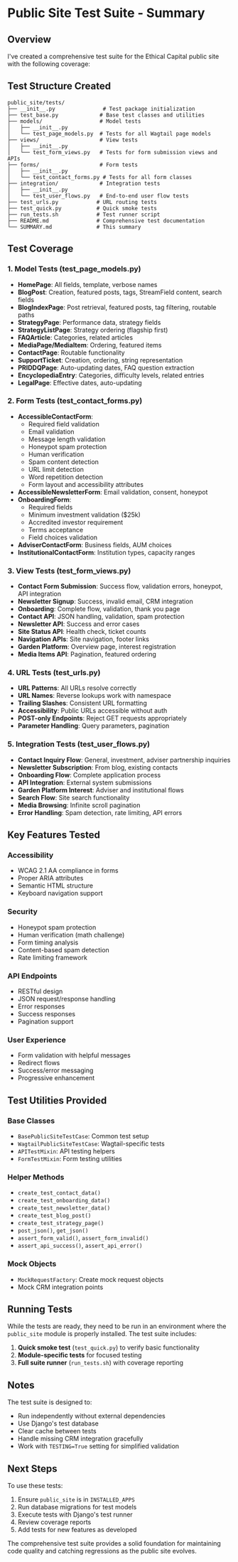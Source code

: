# Public Site Test Suite - Summary

## Overview

I've created a comprehensive test suite for the Ethical Capital public site with the following coverage:

## Test Structure Created

```
public_site/tests/
├── __init__.py               # Test package initialization
├── test_base.py             # Base test classes and utilities
├── models/                  # Model tests
│   ├── __init__.py
│   └── test_page_models.py  # Tests for all Wagtail page models
├── views/                   # View tests
│   ├── __init__.py
│   └── test_form_views.py   # Tests for form submission views and APIs
├── forms/                   # Form tests
│   ├── __init__.py
│   └── test_contact_forms.py # Tests for all form classes
├── integration/             # Integration tests
│   ├── __init__.py
│   └── test_user_flows.py   # End-to-end user flow tests
├── test_urls.py            # URL routing tests
├── test_quick.py           # Quick smoke tests
├── run_tests.sh            # Test runner script
├── README.md               # Comprehensive test documentation
└── SUMMARY.md              # This summary

```

## Test Coverage

### 1. Model Tests (test_page_models.py)

- **HomePage**: All fields, template, verbose names
- **BlogPost**: Creation, featured posts, tags, StreamField content, search fields
- **BlogIndexPage**: Post retrieval, featured posts, tag filtering, routable paths
- **StrategyPage**: Performance data, strategy fields
- **StrategyListPage**: Strategy ordering (flagship first)
- **FAQArticle**: Categories, related articles
- **MediaPage/MediaItem**: Ordering, featured items
- **ContactPage**: Routable functionality
- **SupportTicket**: Creation, ordering, string representation
- **PRIDDQPage**: Auto-updating dates, FAQ question extraction
- **EncyclopediaEntry**: Categories, difficulty levels, related entries
- **LegalPage**: Effective dates, auto-updating

### 2. Form Tests (test_contact_forms.py)

- **AccessibleContactForm**:
  - Required field validation
  - Email validation
  - Message length validation
  - Honeypot spam protection
  - Human verification
  - Spam content detection
  - URL limit detection
  - Word repetition detection
  - Form layout and accessibility attributes
- **AccessibleNewsletterForm**: Email validation, consent, honeypot
- **OnboardingForm**:
  - Required fields
  - Minimum investment validation ($25k)
  - Accredited investor requirement
  - Terms acceptance
  - Field choices validation
- **AdviserContactForm**: Business fields, AUM choices
- **InstitutionalContactForm**: Institution types, capacity ranges

### 3. View Tests (test_form_views.py)

- **Contact Form Submission**: Success flow, validation errors, honeypot, API integration
- **Newsletter Signup**: Success, invalid email, CRM integration
- **Onboarding**: Complete flow, validation, thank you page
- **Contact API**: JSON handling, validation, spam protection
- **Newsletter API**: Success and error cases
- **Site Status API**: Health check, ticket counts
- **Navigation APIs**: Site navigation, footer links
- **Garden Platform**: Overview page, interest registration
- **Media Items API**: Pagination, featured ordering

### 4. URL Tests (test_urls.py)

- **URL Patterns**: All URLs resolve correctly
- **URL Names**: Reverse lookups work with namespace
- **Trailing Slashes**: Consistent URL formatting
- **Accessibility**: Public URLs accessible without auth
- **POST-only Endpoints**: Reject GET requests appropriately
- **Parameter Handling**: Query parameters, pagination

### 5. Integration Tests (test_user_flows.py)

- **Contact Inquiry Flow**: General, investment, adviser partnership inquiries
- **Newsletter Subscription**: From blog, existing contacts
- **Onboarding Flow**: Complete application process
- **API Integration**: External system submissions
- **Garden Platform Interest**: Adviser and institutional flows
- **Search Flow**: Site search functionality
- **Media Browsing**: Infinite scroll pagination
- **Error Handling**: Spam detection, rate limiting, API errors

## Key Features Tested

### Accessibility

- WCAG 2.1 AA compliance in forms
- Proper ARIA attributes
- Semantic HTML structure
- Keyboard navigation support

### Security

- Honeypot spam protection
- Human verification (math challenge)
- Form timing analysis
- Content-based spam detection
- Rate limiting framework

### API Endpoints

- RESTful design
- JSON request/response handling
- Error responses
- Success responses
- Pagination support

### User Experience

- Form validation with helpful messages
- Redirect flows
- Success/error messaging
- Progressive enhancement

## Test Utilities Provided

### Base Classes

- `BasePublicSiteTestCase`: Common test setup
- `WagtailPublicSiteTestCase`: Wagtail-specific tests
- `APITestMixin`: API testing helpers
- `FormTestMixin`: Form testing utilities

### Helper Methods

- `create_test_contact_data()`
- `create_test_onboarding_data()`
- `create_test_newsletter_data()`
- `create_test_blog_post()`
- `create_test_strategy_page()`
- `post_json()`, `get_json()`
- `assert_form_valid()`, `assert_form_invalid()`
- `assert_api_success()`, `assert_api_error()`

### Mock Objects

- `MockRequestFactory`: Create mock request objects
- Mock CRM integration points

## Running Tests

While the tests are ready, they need to be run in an environment where the `public_site` module is properly installed. The test suite includes:

1. **Quick smoke test** (`test_quick.py`) to verify basic functionality
2. **Module-specific tests** for focused testing
3. **Full suite runner** (`run_tests.sh`) with coverage reporting

## Notes

The test suite is designed to:

- Run independently without external dependencies
- Use Django's test database
- Clear cache between tests
- Handle missing CRM integration gracefully
- Work with `TESTING=True` setting for simplified validation

## Next Steps

To use these tests:

1. Ensure `public_site` is in `INSTALLED_APPS`
2. Run database migrations for test models
3. Execute tests with Django's test runner
4. Review coverage reports
5. Add tests for new features as developed

The comprehensive test suite provides a solid foundation for maintaining code quality and catching regressions as the public site evolves.
